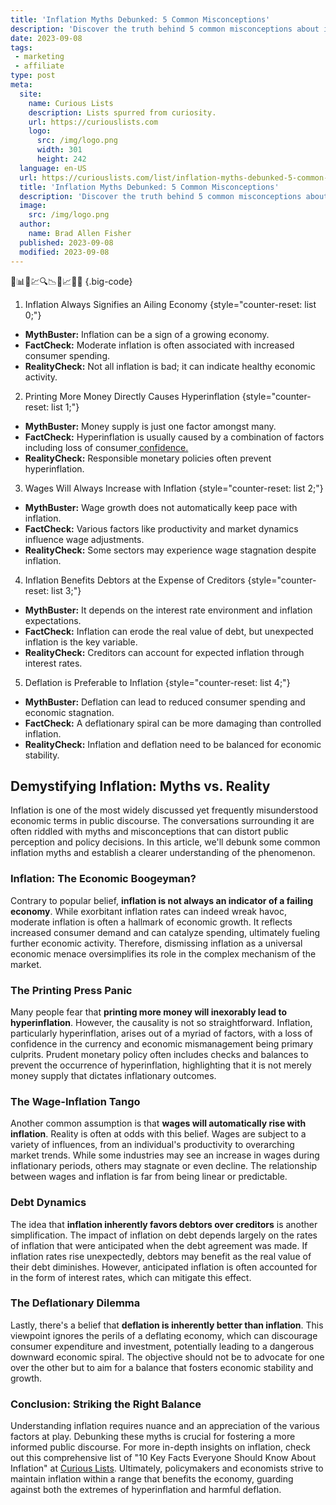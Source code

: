 ```yaml
---
title: 'Inflation Myths Debunked: 5 Common Misconceptions'
description: 'Discover the truth behind 5 common misconceptions about inflation. Separate fact from fiction and satisfy your curious mind with this debunking guide.'
date: 2023-09-08
tags:
 - marketing
 - affiliate
type: post
meta:
  site:
    name: Curious Lists
    description: Lists spurred from curiosity.
    url: https://curiouslists.com
    logo:
      src: /img/logo.png
      width: 301
      height: 242
  language: en-US
  url: https://curiouslists.com/list/inflation-myths-debunked-5-common-misconceptions
  title: 'Inflation Myths Debunked: 5 Common Misconceptions'
  description: 'Discover the truth behind 5 common misconceptions about inflation. Separate fact from fiction and satisfy your curious mind with this debunking guide.'
  image:
    src: /img/logo.png
  author:
    name: Brad Allen Fisher
  published: 2023-09-08
  modified: 2023-09-08
---
```



💸📊🏦💹🔍📉🎈📈🤔💭 {.big-code}

1. Inflation Always Signifies an Ailing Economy {style="counter-reset: list 0;"}
  - **MythBuster:** Inflation can be a sign of a growing economy.
  - **FactCheck:** Moderate inflation is often associated with increased consumer spending.
  - **RealityCheck:** Not all inflation is bad; it can indicate healthy economic activity.

2. Printing More Money Directly Causes Hyperinflation {style="counter-reset: list 1;"}
  - **MythBuster:** Money supply is just one factor amongst many.
  - **FactCheck:** Hyperinflation is usually caused by a combination of factors including loss of consumer[  confidence.](https://curiouslists.com/list/the-future-of-inflation-predictions-and-trends)
  - **RealityCheck:** Responsible monetary policies often prevent hyperinflation.

3. Wages Will Always Increase with Inflation {style="counter-reset: list 2;"}
  - **MythBuster:** Wage growth does not automatically keep pace with inflation.
  - **FactCheck:** Various factors like productivity and market dynamics influence wage adjustments.
  - **RealityCheck:** Some sectors may experience wage stagnation despite inflation.

4. Inflation Benefits Debtors at the Expense of Creditors {style="counter-reset: list 3;"}
  - **MythBuster:** It depends on the interest rate environment and inflation expectations.
  - **FactCheck:** Inflation can erode the real value of debt, but unexpected inflation is the key variable.
  - **RealityCheck:** Creditors can account for expected inflation through interest rates.

5. Deflation is Preferable to Inflation {style="counter-reset: list 4;"}
  - **MythBuster:** Deflation can lead to reduced consumer spending and economic stagnation.
  - **FactCheck:** A deflationary spiral can be more damaging than controlled inflation.
  - **RealityCheck:** Inflation and deflation need to be balanced for economic stability.

## Demystifying Inflation: Myths vs. Reality

Inflation is one of the most widely discussed yet frequently misunderstood economic terms in public discourse. The conversations surrounding it are often riddled with myths and misconceptions that can distort public perception and policy decisions. In this article, we'll debunk some common inflation myths and establish a clearer understanding of the phenomenon.

### Inflation: The Economic Boogeyman?

Contrary to popular belief, **inflation is not always an indicator of a failing economy**. While exorbitant inflation rates can indeed wreak havoc, moderate inflation is often a hallmark of economic growth. It reflects increased consumer demand and can catalyze spending, ultimately fueling further economic activity. Therefore, dismissing inflation as a universal economic menace oversimplifies its role in the complex mechanism of the market.

### The Printing Press Panic

Many people fear that **printing more money will inexorably lead to hyperinflation**. However, the causality is not so straightforward. Inflation, particularly hyperinflation, arises out of a myriad of factors, with a loss of confidence in the currency and economic mismanagement being primary culprits. Prudent monetary policy often includes checks and balances to prevent the occurrence of hyperinflation, highlighting that it is not merely money supply that dictates inflationary outcomes.

### The Wage-Inflation Tango

Another common assumption is that **wages will automatically rise with inflation**. Reality is often at odds with this belief. Wages are subject to a variety of influences, from an individual's productivity to overarching market trends. While some industries may see an increase in wages during inflationary periods, others may stagnate or even decline. The relationship between wages and inflation is far from being linear or predictable.

### Debt Dynamics

The idea that **inflation inherently favors debtors over creditors** is another simplification. The impact of inflation on debt depends largely on the rates of inflation that were anticipated when the debt agreement was made. If inflation rates rise unexpectedly, debtors may benefit as the real value of their debt diminishes. However, anticipated inflation is often accounted for in the form of interest rates, which can mitigate this effect.

### The Deflationary Dilemma

Lastly, there's a belief that **deflation is inherently better than inflation**. This viewpoint ignores the perils of a deflating economy, which can discourage consumer expenditure and investment, potentially leading to a dangerous downward economic spiral. The objective should not be to advocate for one over the other but to aim for a balance that fosters economic stability and growth.

### Conclusion: Striking the Right Balance

Understanding inflation requires nuance and an appreciation of the various factors at play. Debunking these myths is crucial for fostering a more informed public discourse. For more in-depth insights on inflation, check out this comprehensive list of "10 Key Facts Everyone Should Know About Inflation" at [Curious Lists](https://curiouslists.com/list/10-key-facts-everyone-should-know-about-inflation). Ultimately, policymakers and economists strive to maintain inflation within a range that benefits the economy, guarding against both the extremes of hyperinflation and harmful deflation.